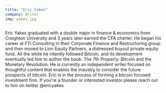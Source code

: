 ```yaml
---
title: "Eric Yakes"
company: Writer
img: yakes.jpg
---
```


Eric Yakes graduated with a double major in finance & economics from Creighton University and 3 years later earned the CFA charter. He began his career at FTI Consulting in their Corporate Finance and Restructuring group and then moved to Lion Equity Partners, a distressed buyout private equity fund. All the while he intently followed Bitcoin, and its development eventually led him to author the book: The 7th Property: Bitcoin and the Monetary Revolution. He is currently an independent writer focused on thoughtful content that enables the industry to consider the future prospects of bitcoin. Eric is in the process of forming a bitcoin focused investment firm. If you're a founder or interested investor please reach out to him on twitter @ericyakes